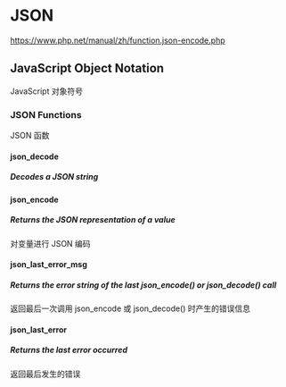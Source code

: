 # JSON

https://www.php.net/manual/zh/function.json-encode.php



## JavaScript Object Notation

JavaScript 对象符号



### JSON Functions

JSON 函数



#### json_decode

##### Decodes a JSON string





#### json_encode

##### Returns the JSON representation of a value

对变量进行 JSON 编码



#### json_last_error_msg

##### Returns the error string of the last json_encode() or json_decode() call

返回最后一次调用 json_encode 或 json_decode() 时产生的错误信息



#### json_last_error

##### Returns the last error occurred

返回最后发生的错误



